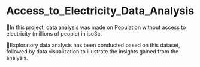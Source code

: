 # Access_to_Electricity_Data_Analysis

📌In this project, data analysis was made on Population without access to electricity (millions of people) in iso3c.

📌Exploratory data analysis has been conducted based on this dataset, followed by data visualization to illustrate the insights gained from the analysis.
